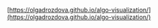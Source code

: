 [https://olgadrozdova.github.io/algo-visualization/](https://olgadrozdova.github.io/algo-visualization/) 
